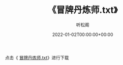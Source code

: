 ﻿---
title:  《冒牌丹炼师.txt》
date:   2022-01-02T00:00:00+00:00
author: 听松阁
layout: post
permalink: /冒牌丹炼师/
categories: 小说
tags: [小说]
---

点击《 [冒牌丹炼师.txt](http://img.660000.xyz/bookstukust/book/bntxt/10/冒牌丹炼师.txt)》进行下载